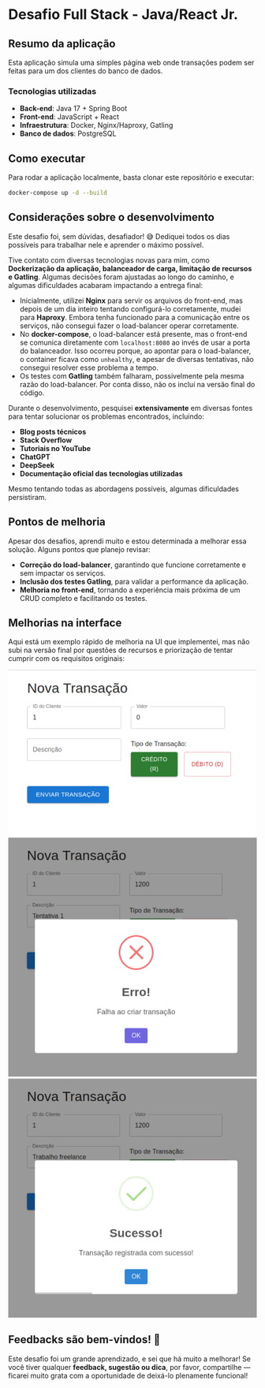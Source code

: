 # Desafio Full Stack - Java/React Jr.

## Resumo da aplicação  
Esta aplicação simula uma simples página web onde transações podem ser feitas para um dos clientes do banco de dados.  

### Tecnologias utilizadas  
- **Back-end**: Java 17 + Spring Boot  
- **Front-end**: JavaScript + React  
- **Infraestrutura**: Docker, Nginx/Haproxy, Gatling
- **Banco de dados**: PostgreSQL

## Como executar  
Para rodar a aplicação localmente, basta clonar este repositório e executar:  

```sh
docker-compose up -d --build
```

## Considerações sobre o desenvolvimento  
Este desafio foi, sem dúvidas, desafiador! 😅 Dediquei todos os dias possíveis para trabalhar nele e aprender o máximo possível.  

Tive contato com diversas tecnologias novas para mim, como **Dockerização da aplicação, balanceador de carga, limitação de recursos e Gatling**. Algumas decisões foram ajustadas ao longo do caminho, e algumas dificuldades acabaram impactando a entrega final:  

- Inicialmente, utilizei **Nginx** para servir os arquivos do front-end, mas depois de um dia inteiro tentando configurá-lo corretamente, mudei para **Haproxy**. Embora tenha funcionado para a comunicação entre os serviços, não consegui fazer o load-balancer operar corretamente.  
- No **docker-compose**, o load-balancer está presente, mas o front-end se comunica diretamente com `localhost:8080` ao invés de usar a porta do balanceador. Isso ocorreu porque, ao apontar para o load-balancer, o container ficava como `unhealthy`, e apesar de diversas tentativas, não consegui resolver esse problema a tempo.  
- Os testes com **Gatling** também falharam, possivelmente pela mesma razão do load-balancer. Por conta disso, não os incluí na versão final do código.  

Durante o desenvolvimento, pesquisei **extensivamente** em diversas fontes para tentar solucionar os problemas encontrados, incluindo:  

- **Blog posts técnicos**  
- **Stack Overflow**  
- **Tutoriais no YouTube**  
- **ChatGPT**  
- **DeepSeek**  
- **Documentação oficial das tecnologias utilizadas**  

Mesmo tentando todas as abordagens possíveis, algumas dificuldades persistiram.

## Pontos de melhoria  
Apesar dos desafios, aprendi muito e estou determinada a melhorar essa solução. Alguns pontos que planejo revisar:  

- **Correção do load-balancer**, garantindo que funcione corretamente e sem impactar os serviços.  
- **Inclusão dos testes Gatling**, para validar a performance da aplicação.  
- **Melhoria no front-end**, tornando a experiência mais próxima de um CRUD completo e facilitando os testes.  

## Melhorias na interface  
Aqui está um exemplo rápido de melhoria na UI que implementei, mas não subi na versão final por questões de recursos e priorização de tentar cumprir com os requisitos originais:  

<p align="center">
  <img src="https://github.com/luizamedeiros/desafio-fullstack/blob/main/desafio-web/src/assets/Mock1.png" alt="Mock 1">
  <img src="https://github.com/luizamedeiros/desafio-fullstack/blob/main/desafio-web/src/assets/Mock2.png" alt="Mock 2">
  <img src="https://github.com/luizamedeiros/desafio-fullstack/blob/main/desafio-web/src/assets/Mock3.png" alt="Mock 3">
</p>

## Feedbacks são bem-vindos! 🚀  
Este desafio foi um grande aprendizado, e sei que há muito a melhorar! Se você tiver qualquer **feedback, sugestão ou dica**, por favor, compartilhe — ficarei muito grata com a oportunidade de deixá-lo plenamente funcional!